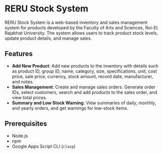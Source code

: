 # RERU Stock System

RERU Stock System is a web-based inventory and sales management system for products developed by the Faculty of Arts and Sciences, Roi-Et Rajabhat University. The system allows users to track product stock levels, update product details, and manage sales.

## Features

- **Add New Product**: Add new products to the inventory with details such as product ID, group ID, name, category, size, specifications, unit, cost price, sale price, currency, stock amount, record date, manufacturer, and notes.
- **Sales Management**: Create and manage sales orders. Generate order IDs, select customers, search and add products to the sales order, and view total prices.
- **Summary and Low Stock Warning**: View summaries of daily, monthly, and yearly orders, and get warnings for low-stock items.

## Prerequisites

- Node.js
- npm
- Google Apps Script CLI (`clasp`)

